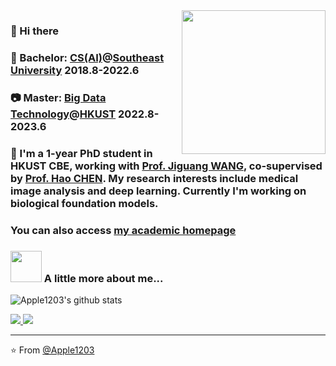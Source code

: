 <img align='right' src="https://media.giphy.com/media/M9gbBd9nbDrOTu1Mqx/giphy.gif" width="230">

### 👋 Hi there
### 🌱 Bachelor: [CS(AI)](https://cse.seu.edu.cn)@[Southeast University](https://www.seu.edu.cn) 2018.8-2022.6
### :camera: Master: [Big Data Technology](https://seng.hkust.edu.hk/academics/taught-postgraduate/msc-bdt)@[HKUST](https://hkust.edu.hk/) 2022.8-2023.6
### 🔭 I'm a 1-year PhD student in HKUST CBE, working with [Prof. Jiguang WANG](https://wang-lab.hkust.edu.hk/), co-supervised by [Prof. Hao CHEN](https://hkustsmartlab.netlify.app/). My research interests include medical image analysis and deep learning. Currently I'm working on biological foundation models.
<!-- ### 💬 Ask me about AI Bachelor's degree at SEU, life of Msc BDT@HKUST, and application process about phd. -->
### You can also access [my academic homepage](https://mwangcx.student.ust.hk)
### <img src="https://media.giphy.com/media/VgCDAzcKvsR6OM0uWg/giphy.gif" width="50"> A little more about me...  
![Apple1203's github stats](https://github-readme-stats.vercel.app/api?username=Apple1203&hide=contribs,prs&count_private=true&show_icons=true)

<a href="https://github.com/Apple1203">
  <img src="https://img.shields.io/github/followers/Apple1203">
</a>
<a href="https://github.com/Apple1203">
   <img src="https://komarev.com/ghpvc/?username=Apple1203">
</a>

<!--START_SECTION:waka-->

<!--END_SECTION:waka-->

---

⭐️ From [@Apple1203](https://github.com/Apple1203)
<!--
**Apple1203/Apple1203** is a ✨ _special_ ✨ repository because its `README.md` (this file) appears on your GitHub profile.

Here are some ideas to get you started:

[![](https://img.shields.io/badge/Telegram-%40Apple1203-blue)](https://t.me/stdafx)

- 👯 I’m looking to collaborate on ...
- 🤔 I’m looking for help with ...
- 😄 Pronouns: ...
- ⚡ Fun fact: ...
### 📫 How to reach me: [![](https://img.shields.io/badge/Gmail-Apple1203-red)](mailto:zobppc@gmail.com) 
-->
